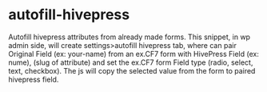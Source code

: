 # autofill-hivepress
Autofill hivepress attributes from already made forms.
This snippet, in wp admin side, will create settings>autofill hivepress tab, where can pair
Original Field (ex: your-name) from an ex.CF7 form with HivePress Field (ex: nume), (slug of attribute)
and set the ex.CF7 form Field type (radio, select, text, checkbox).  The js will copy the 
selected value from the form to paired hivepress field. 


